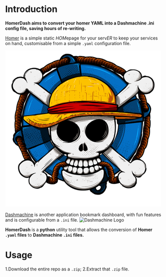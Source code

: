 # Introduction

**HomerDash aims to convert your homer YAML into a Dashmachine .ini config file, saving hours of re-writing.**

[Homer](https://github.com/bastienwirtz/homer) is a simple static  *HOM*epage for your serv*ER*  to keep your services on hand, customisable from a simple  `.yaml`  configuration file.




![Homer Logo](https://raw.githubusercontent.com//bastienwirtz/homer/main/public/logo.png)




[Dashmachine](https://github.com/rmountjoy92/DashMachine) is another application bookmark dashboard, with fun features and is configurable from a `.ini` file.
![Dashmachine Logo](https://external-preview.redd.it/8jow3UJ7GO79QYwN5h3AxWZxwx-UVMFUHd2ZP5eLEuk.png?width=960&crop=smart&format=pjpg&auto=webp&s=c6cfc85b90a50165c97c1c5f35ead2929e34fb2b)

**HomerDash** is a **python** utility tool that allows the conversion of **Homer `.yaml` files** to  **Dashmachine `.ini` files.**

# Usage

 1.Download the entire repo as a `.zip`;
 2.Extract that `.zip` file.
 


<!--stackedit_data:
eyJoaXN0b3J5IjpbNDg5MDY1ODcyLDg3ODEwNzc0NiwtODk3ND
M0ODU5XX0=
-->